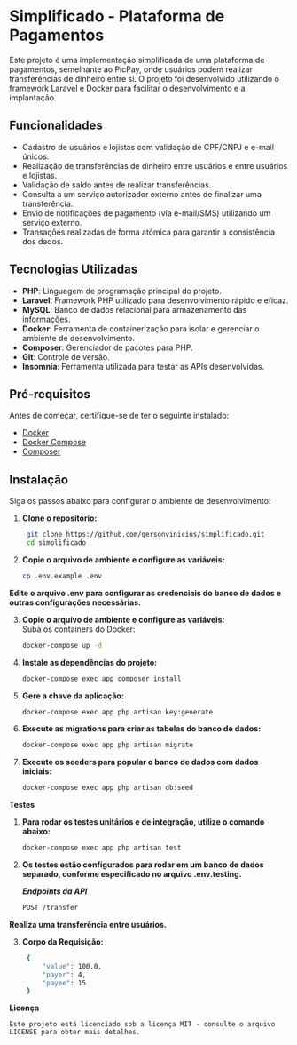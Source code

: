 # Simplificado - Plataforma de Pagamentos

Este projeto é uma implementação simplificada de uma plataforma de pagamentos, semelhante ao PicPay, onde usuários podem realizar transferências de dinheiro entre si. O projeto foi desenvolvido utilizando o framework Laravel e Docker para facilitar o desenvolvimento e a implantação.

## Funcionalidades

- Cadastro de usuários e lojistas com validação de CPF/CNPJ e e-mail únicos.
- Realização de transferências de dinheiro entre usuários e entre usuários e lojistas.
- Validação de saldo antes de realizar transferências.
- Consulta a um serviço autorizador externo antes de finalizar uma transferência.
- Envio de notificações de pagamento (via e-mail/SMS) utilizando um serviço externo.
- Transações realizadas de forma atômica para garantir a consistência dos dados.

## Tecnologias Utilizadas

- **PHP**: Linguagem de programação principal do projeto.
- **Laravel**: Framework PHP utilizado para desenvolvimento rápido e eficaz.
- **MySQL**: Banco de dados relacional para armazenamento das informações.
- **Docker**: Ferramenta de containerização para isolar e gerenciar o ambiente de desenvolvimento.
- **Composer**: Gerenciador de pacotes para PHP.
- **Git**: Controle de versão.
- **Insomnia**: Ferramenta utilizada para testar as APIs desenvolvidas.

## Pré-requisitos

Antes de começar, certifique-se de ter o seguinte instalado:

- [Docker](https://www.docker.com/)
- [Docker Compose](https://docs.docker.com/compose/)
- [Composer](https://getcomposer.org/)

## Instalação

Siga os passos abaixo para configurar o ambiente de desenvolvimento:

1. **Clone o repositório:**
   ```bash
    git clone https://github.com/gersonvinicius/simplificado.git
    cd simplificado

2. **Copie o arquivo de ambiente e configure as variáveis:**    
    ```bash
    cp .env.example .env

**Edite o arquivo .env para configurar as credenciais do banco de dados e outras configurações necessárias.**  
    
3. **Copie o arquivo de ambiente e configure as variáveis:**  
    Suba os containers do Docker:
    ```bash
    docker-compose up -d

4. **Instale as dependências do projeto:**  
    ```bash
    docker-compose exec app composer install

5. **Gere a chave da aplicação:**  
    ```bash
    docker-compose exec app php artisan key:generate

6. **Execute as migrations para criar as tabelas do banco de dados:**  
    ```bash
    docker-compose exec app php artisan migrate

7. **Execute os seeders para popular o banco de dados com dados iniciais:**  
    ```bash
    docker-compose exec app php artisan db:seed

**Testes**  
    
1. **Para rodar os testes unitários e de integração, utilize o comando abaixo:**  
    ```bash
    docker-compose exec app php artisan test

2. **Os testes estão configurados para rodar em um banco de dados separado, conforme especificado no arquivo .env.testing.**  
    
    ***Endpoints da API***
    ```bash
    POST /transfer

**Realiza uma transferência entre usuários.**  
    
3. **Corpo da Requisição:**
   ```bash
    {
        "value": 100.0,
        "payer": 4,
        "payee": 15
    }

**Licença**  
    
    Este projeto está licenciado sob a licença MIT - consulte o arquivo LICENSE para obter mais detalhes.